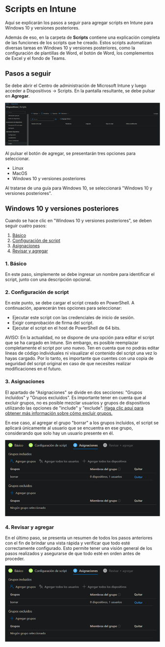 **Scripts en Intune**
===

Aquí se explicarán los pasos a seguir para agregar scripts en Intune para Windows 10 y versiones posteriores.

Además de eso, en la carpeta de **Scripts** contiene una explicación completa de las funciones de los scripts que he creado. Estos scripts automatizan diversas tareas en Windows 10 y versiones posteriores, como la configuración de plantillas de Word, el botón de Word, los complementos de Excel y el fondo de Teams.

## **Pasos a seguir**

Se debe abrir el Centro de administración de Microsoft Intune y luego acceder a Dispositivos -> Scripts. En la pantalla resultante, se debe pulsar en **Agregar**.

![Imagen del menu de scripts](img/1.png)

Al pulsar el botón de agregar, se presentarán tres opciones para seleccionar.

- Linux
- MacOS
- Windows 10 y versiones posteriores

Al tratarse de una guía para Windows 10, se seleccionará "Windows 10 y versiones posteriores".

## **Windows 10 y versiones posteriores**

 Cuando se hace clic en "Windows 10 y versiones posteriores", se deben seguir cuatro pasos:

  1. [Básico](#1-básico)
  2. [Configuración de script](#2-configuración-de-script)
  3. [Asignaciones](#3-asignaciones)
  4. [Revisar y agregar](#4-revisar-y-agregar)

### 1. Básico

En este paso, simplemente se debe ingresar un nombre para identificar el script, junto con una descripción opcional.

### 2. Configuración de script

  En este punto, se debe cargar el script creado en PowerShell. A continuación, aparecerán tres opciones para seleccionar:

- Ejecutar este script con las credenciales de inicio de sesión.
- Exigir comprobación de firma del script.
- Ejecutar el script en el host de PowerShell de 64 bits.

AVISO: En la actualidad, no se dispone de una opción para editar el script que se ha cargado en Intune. Sin embargo, es posible reemplazar completamente el script por uno nuevo. Ten en cuenta que no podrás editar líneas de código individuales ni visualizar el contenido del script una vez lo hayas cargado. Por lo tanto, es importante que cuentes con una copia de seguridad del script original en caso de que necesites realizar modificaciones en el futuro.

### 3. Asignaciones

El apartado de "Asignaciones" se divide en dos secciones: "Grupos incluidos" y "Grupos excluidos". Es importante tener en cuenta que al excluir grupos, no es posible mezclar usuarios y grupos de dispositivos utilizando las opciones de "include" y "exclude". [Haga clic aquí para obtener más información sobre cómo excluir grupos.](https://learn.microsoft.com/es-es/mem/intune/configuration/device-profile-assign#exclude-groups-from-a-profile-assignment)

En ese caso, al agregar el grupo "borrar" a los grupos incluidos, el script se aplicará únicamente al usuario que se encuentra en ese grupo, considerando que solo hay un usuario presente en él.

![Imagen del menu de Asignaciones](img/2.png)

### 4. Revisar y agregar

En el último paso, se presenta un resumen de todos los pasos anteriores con el fin de brindar una vista rápida y verificar que todo esté correctamente configurado. Esto permite tener una visión general de los pasos realizados y asegurarse de que todo esté en orden antes de proceder.

![Imagen del menu de Resumen](img/3.png)
